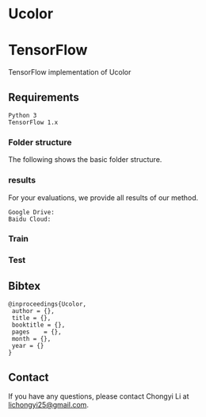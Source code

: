 # Ucolor


# TensorFlow
TensorFlow implementation of Ucolor

## Requirements
```
Python 3
TensorFlow 1.x
```

### Folder structure
The following shows the basic folder structure.

### results

For your evaluations, we provide all results of our method.
```
Google Drive: 
Baidu Cloud:  
```
### Train


### Test



## Bibtex

```
@inproceedings{Ucolor,
 author = {},
 title = {},
 booktitle = {},
 pages    = {},
 month = {},
 year = {}
}
```

## Contact
If you have any questions, please contact Chongyi Li at lichongyi25@gmail.com.

